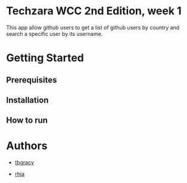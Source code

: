 # Techzara WCC 2nd Edition, week 1
This app allow github users to get a list of github users by country and search a specific
user by its username.

# Getting Started
##  Prerequisites
## Installation
## How to run

# Authors
* [tbgracy](https://github.com/tbgracy)

* [rhja](https://github.com/radoheritiana)